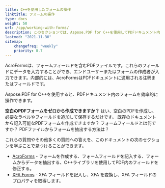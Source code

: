 ```yaml
---
title: C++を使用したフォームの操作
linktitle: フォームの操作
type: docs
weight: 50
url: /cpp/working-with-forms/
description: このセクションでは、Aspose.PDF for C++を使用してPDFドキュメント内のAcroFormsおよびXFA Formsの操作方法を説明します。
lastmod: "2021-11-30"
sitemap:
    changefreq: "weekly"
    priority: 0.7
---
```


AcroFormsは、フォームフィールドを含むPDFファイルです。これらのフィールドにデータを入力することができ、エンドユーザーまたはフォームの作成者が入力できます。内部的には、AcroFormsはPDFドキュメントに適用される注釈またはフィールドです。

Aspose.PDF for C++を使用すると、PDFドキュメント内のフォームを効率的に操作できます。

**空白のPDFフォームをゼロから作成できますか？**
はい、空白のPDFを作成し、必要なラベルやフィールドを追加して保存するだけです。
既存のドキュメントから記入可能なPDFフォームを作成できますか？ フォームフィールドとは何ですか？ PDFファイルからフォームを抽出する方法は？

これらの質問やその他多くの質問への答えを、このドキュメントの次のセクションを学ぶことで見つけることができます。

- [AcroForms](/pdf/cpp/acroforms/) - フォームを作成する、フォームフィールドを記入する、フォームからデータを抽出する、C++ライブラリを使用してPDF内のフィールドを修正する。
- [XFA Forms](/pdf/cpp/xfa-forms/) - XFA フィールドを記入し、XFA を変換し、XFA フィールドのプロパティを取得します。